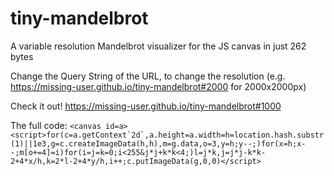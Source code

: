 # tiny-mandelbrot

A variable resolution Mandelbrot visualizer for the JS canvas in just 262 bytes

Change the Query String of the URL, to change the resolution (e.g. https://missing-user.github.io/tiny-mandelbrot#2000 for 2000x2000px)

Check it out! https://missing-user.github.io/tiny-mandelbrot#1000

The full code:
``<canvas id=a><script>for(c=a.getContext`2d`,a.height=a.width=h=location.hash.substr(1)||1e3,g=c.createImageData(h,h),m=g.data,o=3,y=h;y--;)for(x=h;x--;m[o+=4]=i)for(i=j=k=0;i<255&j*j+k*k<4;)l=j*k,j=j*j-k*k-2+4*x/h,k=2*l-2+4*y/h,i++;c.putImageData(g,0,0)</script>``
